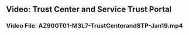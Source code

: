## Video: Trust Center and Service Trust Portal
### Video File: AZ900T01-M3L7-TrustCenterandSTP-Jan19.mp4

